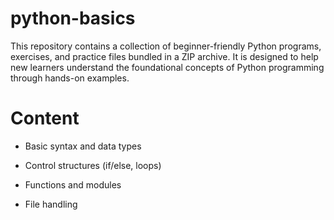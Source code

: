 
# python-basics

This repository contains a collection of beginner-friendly Python programs, exercises, and practice files bundled in a ZIP archive. It is designed to help new learners understand the foundational concepts of Python programming through hands-on examples.

# Content

 - Basic syntax and data types

 - Control structures (if/else, loops)

 - Functions and modules

 - File handling
